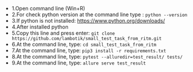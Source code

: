 - 1.Open command line (Win+R)
- 2.For check python version at the command line type : ```python --version```
- 3.If python is not installed: https://www.python.org/downloads/
- 4.After installed python
- 5.Copy this line and press enter: ```git clone https://github.com/lambotik/small_test_task_from_ritm.git```
- 6.At the command line, type: ```cd small_test_task_from_ritm```
- 7.At the command line, type: ```pip3 install -r requirements.txt```
- 8.At the command line, type: ```pytest --alluredir=test_result/ tests/```
- 9.At the command line, type: ```allure serve test_result```
